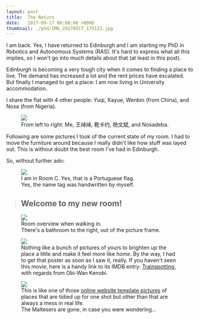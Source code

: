 ```yaml
---
layout: post
title:  The Return
date:   2017-09-17 00:00:00 +0000
thumbnail: ./phd/IMG_20170917_175123.jpg
---
```


I am back. Yes, I have returned to Edinburgh and I am starting my PhD in Robotics and Autonomous Systems (RAS).
It's hard to express what all this implies, so I won't go into much details about that (at least in this post).

Edinburgh is becoming a very tough city when it comes to finding a place to live. The demand has increased a lot and the rent prices have escalated. But finally I managed to get a place: I am now living in University accommodation.

I share the flat with 4 other people: Yuqi, Kayue, Wenbin (from China), and Nosa (from Nigeria).

<figure>
	<img src="{{ site.baseurl }}/assets/phd/IMG_20170914_000000.jpg">
	<figcaption>
		From left to right: Me, 王绰绰, 靴卡约, 杨文斌, and Nosadeba.
	</figcaption>
</figure>

Following are some pictures I took of the current state of my room.
I had to move the furniture around because I really didn't like how stuff was layed out.
This is without doubt the best room I've had in Edinburgh.

So, without further ado:

<figure>
	<img src="{{ site.baseurl }}/assets/phd/IMG_20170917_151327.jpg">
	<figcaption>
		I am in Room C. Yes, that is a Portuguese flag.<br>
		Yes, the name tag was handwritten by myself.
	</figcaption>
</figure>

> ## Welcome to my new room!

<figure>
	<img src="{{ site.baseurl }}/assets/phd/IMG_20170916_141052.jpg">
	<figcaption>
		Room overview when walking in.<br>
		There's a bathroom to the right, out of the picture frame.
	</figcaption>
</figure>

<figure>
	<img src="{{ site.baseurl }}/assets/phd/IMG_20170916_141503.jpg">
	<figcaption>
		Nothing like a bunch of pictures of yours to brighten up the place a little and make it feel more like <em>home</em>.
		By the way, I had to get that poster as soon as I saw it, really. If you haven't seen this movie, here is a handy link to its IMDB entry: <a href="http://www.imdb.com/title/tt0117951/">Trainspotting</a>, with regards from Obi-Wan Kenobi.
	</figcaption>
</figure>

<figure>
	<img src="{{ site.baseurl }}/assets/phd/IMG_20170916_144031.jpg">
	<figcaption>
		This is like one of those <a href="https://blackrockdigital.github.io/startbootstrap-clean-blog/">online website template pictures</a> of places that are tidied up for one shot but other than that are always a mess in real life.<br>
		The Maltesers are gone, in case you were wondering...
	</figcaption>
</figure>
